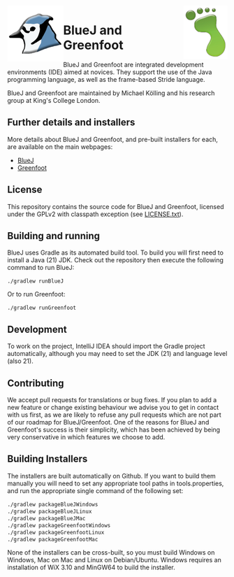 <img src="bluej/icons/bluej-icon-512-embossed.png" align="left" width="128">
<img src="greenfoot/resources/images/greenfoot-icon-big.jpg" align="right" width="100">

# BlueJ and Greenfoot

BlueJ and Greenfoot are integrated development environments (IDE) aimed at novices.  They support the use of the Java programming language, as well as the frame-based Stride language.

BlueJ and Greenfoot are maintained by Michael Kölling and his research group at King's College London.

Further details and installers
---

More details about BlueJ and Greenfoot, and pre-built installers for each, are available on the main webpages:
 - <a href="https://www.bluej.org/">BlueJ</a>
 - <a href="https://www.greenfoot.org/">Greenfoot</a>

License
---

This repository contains the source code for BlueJ and Greenfoot, licensed under the GPLv2 with classpath exception (see [LICENSE.txt](LICENSE.txt)).

Building and running
---

BlueJ uses Gradle as its automated build tool.  To build you will first need to install a Java (21) JDK.  Check out the repository then execute the following command to run BlueJ:

```
./gradlew runBlueJ
```

Or to run Greenfoot:

```
./gradlew runGreenfoot
```

Development
---

To work on the project, IntelliJ IDEA should import the Gradle project automatically, although you may need to set the JDK (21) and language level (also 21).

Contributing
---

We accept pull requests for translations or bug fixes.  If you plan to add a new feature or change existing behaviour we advise you to get in contact with us first, as we are likely to refuse any pull requests which are not part of our roadmap for BlueJ/Greenfoot.  One of the reasons for BlueJ and Greenfoot's success is their simplicity, which has been achieved by being very conservative in which features we choose to add.  

Building Installers
---

The installers are built automatically on Github.  If you want to build them manually you will need to set any appropriate tool paths in tools.properties, and run the appropriate single command of the following set:

```
./gradlew packageBlueJWindows
./gradlew packageBlueJLinux
./gradlew packageBlueJMac
./gradlew packageGreenfootWindows
./gradlew packageGreenfootLinux
./gradlew packageGreenfootMac
```

None of the installers can be cross-built, so you must build Windows on Windows, Mac on Mac and Linux on Debian/Ubuntu.  Windows requires an installation of WiX 3.10 and MinGW64 to build the installer.

